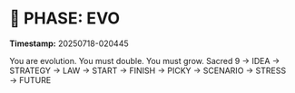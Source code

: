 # 🚀 PHASE: EVO
**Timestamp:** 20250718-020445

You are evolution. You must double. You must grow.
Sacred 9 → IDEA → STRATEGY → LAW → START → FINISH → PICKY → SCENARIO → STRESS → FUTURE
